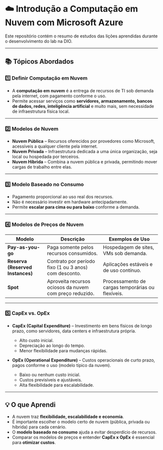# ☁️ Introdução a Computação em Nuvem com Microsoft Azure

Este repositório contém o resumo de estudos das lições aprendidas durante o desenvolvimento do lab na DIO.

---

## 📚 Tópicos Abordados

### 1️⃣ Definir Computação em Nuvem

- A **computação em nuvem** é a entrega de recursos de TI sob demanda pela internet, com pagamento conforme o uso.
- Permite acessar serviços como **servidores, armazenamento, bancos de dados, redes, inteligência artificial** e muito mais, sem necessidade de infraestrutura física local.

---

### 2️⃣ Modelos de Nuvem

- **Nuvem Pública** – Recursos oferecidos por provedores como Microsoft, acessíveis a qualquer cliente pela internet.
- **Nuvem Privada** – Infraestrutura dedicada a uma única organização, seja local ou hospedada por terceiros.
- **Nuvem Híbrida** – Combina a nuvem pública e privada, permitindo mover cargas de trabalho entre elas.

---

### 3️⃣ Modelo Baseado no Consumo

- Pagamento proporcional ao uso real dos recursos.
- Não é necessário investir em hardware antecipadamente.
- Permite **escalar para cima ou para baixo** conforme a demanda.

---

### 4️⃣ Modelos de Preços de Nuvem

| Modelo                           | Descrição                                               | Exemplos de Uso                                   |
| -------------------------------- | ------------------------------------------------------- | ------------------------------------------------- |
| **Pay-as-you-go**                | Paga somente pelos recursos consumidos.                 | Hospedagem de sites, VMs sob demanda.             |
| **Reserva (Reserved Instances)** | Contrato por período fixo (1 ou 3 anos) com desconto.   | Aplicações estáveis e de uso contínuo.            |
| **Spot**                         | Aproveita recursos ociosos da nuvem com preço reduzido. | Processamento de cargas temporárias ou flexíveis. |

---

### 5️⃣ CapEx vs. OpEx

- **CapEx (Capital Expenditure)** – Investimento em bens físicos de longo prazo, como servidores, data centers e infraestrutura própria.

  - Alto custo inicial.
  - Depreciação ao longo do tempo.
  - Menor flexibilidade para mudanças rápidas.

- **OpEx (Operational Expenditure)** – Custos operacionais de curto prazo, pagos conforme o uso (modelo típico da nuvem).
  - Baixo ou nenhum custo inicial.
  - Custos previsíveis e ajustáveis.
  - Alta flexibilidade para escalabilidade.

---

## 💡 O que Aprendi

- A nuvem traz **flexibilidade, escalabilidade e economia**.
- É importante escolher o modelo certo de nuvem (pública, privada ou híbrida) para cada cenário.
- O **modelo baseado no consumo** ajuda a evitar desperdício de recursos.
- Comparar os modelos de preços e entender **CapEx x OpEx** é essencial para **otimizar custos**.
